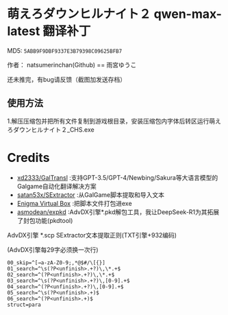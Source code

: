 # 萌えろダウンヒルナイト２ qwen-max-latest 翻译补丁 

MD5: `5ABB9F9DBF9337E3B79398C09625BFB7`

作者： natsumerinchan(Github) == 雨宮ゆうこ

还未推完，有bug请反馈（截图加发送存档）

## 使用方法
1.解压压缩包并把所有文件复制到游戏根目录，安装压缩包内字体后转区运行萌えろダウンヒルナイト２_CHS.exe

# Credits

- [xd2333/GalTransl](https://github.com/xd2333/GalTransl.git) :支持GPT-3.5/GPT-4/Newbing/Sakura等大语言模型的Galgame自动化翻译解决方案
- [satan53x/SExtractor](https://github.com/satan53x/SExtractor.git) :从GalGame脚本提取和导入文本
- [Enigma Virtual Box](https://enigmaprotector.com/assets/files/enigmavb.exe) :把脚本文件打包进exe
- [asmodean/expkd](http://asmodean.reverse.net/pages/expkd.html) :AdvDX引擎*.pkd解包工具，我让DeepSeek-R1为其拓展了封包功能(pkdtool)

AdvDX引擎 *.scp SExtractor文本提取正则(TXT引擎+932编码)

(AdvDX引擎每29字必须换一次行)
```
00_skip=^[→a-zA-Z0-9;,*@$#/\[{}]
01_search=^\s(?P<unfinish>.+?)\,\*.+$
02_search=^(?P<unfinish>.+?)\,\*.+$
03_search=^\s(?P<unfinish>.+?)\,[0-9].+$
04_search=^(?P<unfinish>.+?)\,[0-9].+$
05_search=^\s(?P<unfinish>.+)$
06_search=^(?P<unfinish>.+)$
struct=para
```
